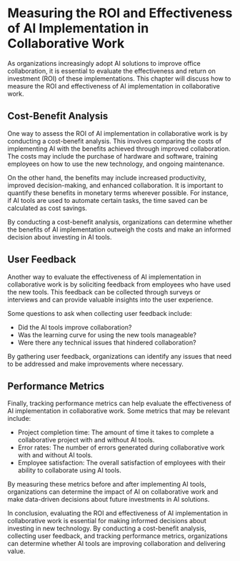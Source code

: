 Measuring the ROI and Effectiveness of AI Implementation in Collaborative Work
==============================================================================================================================================

As organizations increasingly adopt AI solutions to improve office collaboration, it is essential to evaluate the effectiveness and return on investment (ROI) of these implementations. This chapter will discuss how to measure the ROI and effectiveness of AI implementation in collaborative work.

Cost-Benefit Analysis
---------------------

One way to assess the ROI of AI implementation in collaborative work is by conducting a cost-benefit analysis. This involves comparing the costs of implementing AI with the benefits achieved through improved collaboration. The costs may include the purchase of hardware and software, training employees on how to use the new technology, and ongoing maintenance.

On the other hand, the benefits may include increased productivity, improved decision-making, and enhanced collaboration. It is important to quantify these benefits in monetary terms wherever possible. For instance, if AI tools are used to automate certain tasks, the time saved can be calculated as cost savings.

By conducting a cost-benefit analysis, organizations can determine whether the benefits of AI implementation outweigh the costs and make an informed decision about investing in AI tools.

User Feedback
-------------

Another way to evaluate the effectiveness of AI implementation in collaborative work is by soliciting feedback from employees who have used the new tools. This feedback can be collected through surveys or interviews and can provide valuable insights into the user experience.

Some questions to ask when collecting user feedback include:

* Did the AI tools improve collaboration?
* Was the learning curve for using the new tools manageable?
* Were there any technical issues that hindered collaboration?

By gathering user feedback, organizations can identify any issues that need to be addressed and make improvements where necessary.

Performance Metrics
-------------------

Finally, tracking performance metrics can help evaluate the effectiveness of AI implementation in collaborative work. Some metrics that may be relevant include:

* Project completion time: The amount of time it takes to complete a collaborative project with and without AI tools.
* Error rates: The number of errors generated during collaborative work with and without AI tools.
* Employee satisfaction: The overall satisfaction of employees with their ability to collaborate using AI tools.

By measuring these metrics before and after implementing AI tools, organizations can determine the impact of AI on collaborative work and make data-driven decisions about future investments in AI solutions.

In conclusion, evaluating the ROI and effectiveness of AI implementation in collaborative work is essential for making informed decisions about investing in new technology. By conducting a cost-benefit analysis, collecting user feedback, and tracking performance metrics, organizations can determine whether AI tools are improving collaboration and delivering value.
